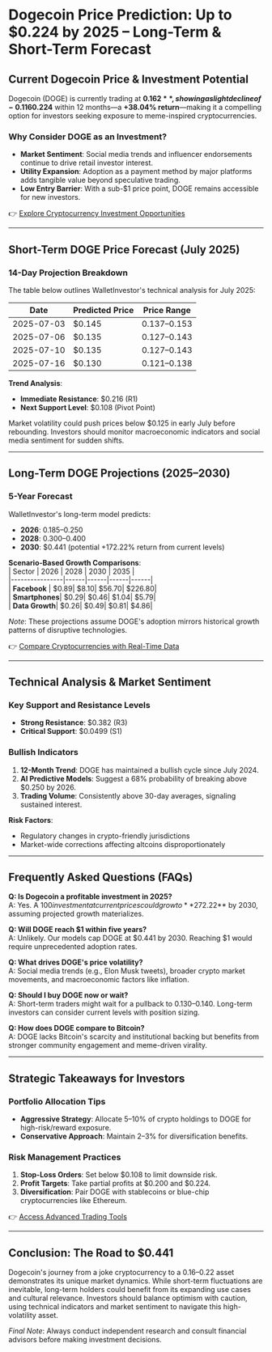 # Dogecoin Price Prediction: Up to $0.224 by 2025 – Long-Term & Short-Term Forecast  

## Current Dogecoin Price & Investment Potential  
Dogecoin (DOGE) is currently trading at **$0.162**, showing a slight decline of -0.116% over the last 24 hours. Despite short-term volatility, technical analysis suggests strong long-term growth potential. According to predictive models, DOGE could reach **$0.224** within 12 months—a **+38.04% return**—making it a compelling option for investors seeking exposure to meme-inspired cryptocurrencies.  

### Why Consider DOGE as an Investment?  
- **Market Sentiment**: Social media trends and influencer endorsements continue to drive retail investor interest.  
- **Utility Expansion**: Adoption as a payment method by major platforms adds tangible value beyond speculative trading.  
- **Low Entry Barrier**: With a sub-$1 price point, DOGE remains accessible for new investors.  

👉 [Explore Cryptocurrency Investment Opportunities](https://bit.ly/okx-bonus)  

---

## Short-Term DOGE Price Forecast (July 2025)  

### 14-Day Projection Breakdown  
The table below outlines WalletInvestor's technical analysis for July 2025:  

| Date       | Predicted Price | Price Range       |  
|------------|-----------------|-------------------|  
| 2025-07-03 | $0.145          | $0.137–$0.153     |  
| 2025-07-06 | $0.135          | $0.127–$0.143     |  
| 2025-07-10 | $0.135          | $0.127–$0.143     |  
| 2025-07-16 | $0.130          | $0.121–$0.138     |  

**Trend Analysis**:  
- **Immediate Resistance**: $0.216 (R1)  
- **Next Support Level**: $0.108 (Pivot Point)  

Market volatility could push prices below $0.125 in early July before rebounding. Investors should monitor macroeconomic indicators and social media sentiment for sudden shifts.  

---

## Long-Term DOGE Projections (2025–2030)  

### 5-Year Forecast  
WalletInvestor's long-term model predicts:  
- **2026**: $0.185–$0.250  
- **2028**: $0.300–$0.400  
- **2030**: $0.441 (potential +172.22% return from current levels)  

**Scenario-Based Growth Comparisons**:  
| Sector         | 2026 | 2028 | 2030 | 2035 |  
|----------------|------|------|------|------|  
| **Facebook**   | $0.89| $8.10| $56.70| $226.80|  
| **Smartphones**| $0.29| $0.46| $1.04| $5.79|  
| **Data Growth**| $0.26| $0.49| $0.81| $4.86|  

*Note*: These projections assume DOGE's adoption mirrors historical growth patterns of disruptive technologies.  

👉 [Compare Cryptocurrencies with Real-Time Data](https://bit.ly/okx-bonus)  

---

## Technical Analysis & Market Sentiment  

### Key Support and Resistance Levels  
- **Strong Resistance**: $0.382 (R3)  
- **Critical Support**: $0.0499 (S1)  

### Bullish Indicators  
1. **12-Month Trend**: DOGE has maintained a bullish cycle since July 2024.  
2. **AI Predictive Models**: Suggest a 68% probability of breaking above $0.250 by 2026.  
3. **Trading Volume**: Consistently above 30-day averages, signaling sustained interest.  

**Risk Factors**:  
- Regulatory changes in crypto-friendly jurisdictions  
- Market-wide corrections affecting altcoins disproportionately  

---

## Frequently Asked Questions (FAQs)  

**Q: Is Dogecoin a profitable investment in 2025?**  
A: Yes. A $100 investment at current prices could grow to **$272.22** by 2030, assuming projected growth materializes.  

**Q: Will DOGE reach $1 within five years?**  
A: Unlikely. Our models cap DOGE at $0.441 by 2030. Reaching $1 would require unprecedented adoption rates.  

**Q: What drives DOGE's price volatility?**  
A: Social media trends (e.g., Elon Musk tweets), broader crypto market movements, and macroeconomic factors like inflation.  

**Q: Should I buy DOGE now or wait?**  
A: Short-term traders might wait for a pullback to $0.130–$0.140. Long-term investors can consider current levels with position sizing.  

**Q: How does DOGE compare to Bitcoin?**  
A: DOGE lacks Bitcoin's scarcity and institutional backing but benefits from stronger community engagement and meme-driven virality.  

---

## Strategic Takeaways for Investors  

### Portfolio Allocation Tips  
- **Aggressive Strategy**: Allocate 5–10% of crypto holdings to DOGE for high-risk/reward exposure.  
- **Conservative Approach**: Maintain 2–3% for diversification benefits.  

### Risk Management Practices  
1. **Stop-Loss Orders**: Set below $0.108 to limit downside risk.  
2. **Profit Targets**: Take partial profits at $0.200 and $0.224.  
3. **Diversification**: Pair DOGE with stablecoins or blue-chip cryptocurrencies like Ethereum.  

👉 [Access Advanced Trading Tools](https://bit.ly/okx-bonus)  

---

## Conclusion: The Road to $0.441  

Dogecoin's journey from a joke cryptocurrency to a $0.16–$0.22 asset demonstrates its unique market dynamics. While short-term fluctuations are inevitable, long-term holders could benefit from its expanding use cases and cultural relevance. Investors should balance optimism with caution, using technical indicators and market sentiment to navigate this high-volatility asset.  

*Final Note*: Always conduct independent research and consult financial advisors before making investment decisions.